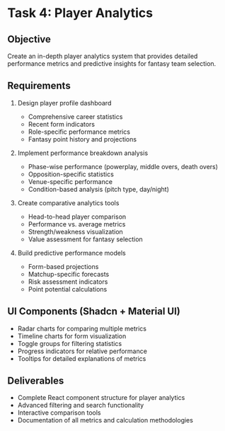# Task 4: Player Analytics

## Objective
Create an in-depth player analytics system that provides detailed performance metrics and predictive insights for fantasy team selection.

## Requirements
1. Design player profile dashboard
   - Comprehensive career statistics
   - Recent form indicators
   - Role-specific performance metrics
   - Fantasy point history and projections

2. Implement performance breakdown analysis
   - Phase-wise performance (powerplay, middle overs, death overs)
   - Opposition-specific statistics
   - Venue-specific performance
   - Condition-based analysis (pitch type, day/night)

3. Create comparative analytics tools
   - Head-to-head player comparison
   - Performance vs. average metrics
   - Strength/weakness visualization
   - Value assessment for fantasy selection

4. Build predictive performance models
   - Form-based projections
   - Matchup-specific forecasts
   - Risk assessment indicators
   - Point potential calculations

## UI Components (Shadcn + Material UI)
- Radar charts for comparing multiple metrics
- Timeline charts for form visualization
- Toggle groups for filtering statistics
- Progress indicators for relative performance
- Tooltips for detailed explanations of metrics

## Deliverables
- Complete React component structure for player analytics
- Advanced filtering and search functionality
- Interactive comparison tools
- Documentation of all metrics and calculation methodologies
